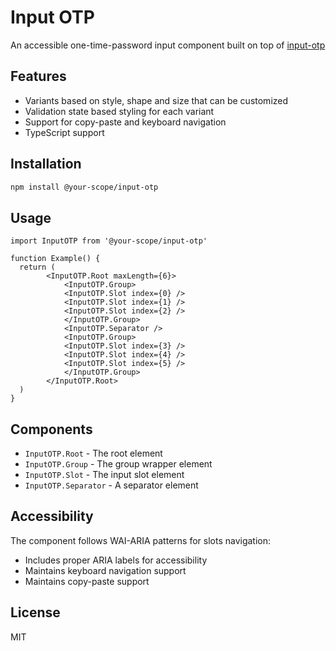 # Input OTP

An accessible one-time-password input component built on top of [input-otp](https://input-otp.rodz.dev/)

## Features

- Variants based on style, shape and size that can be customized
- Validation state based styling for each variant
- Support for copy-paste and keyboard navigation
- TypeScript support

## Installation

```bash
npm install @your-scope/input-otp
```

## Usage

```tsx
import InputOTP from '@your-scope/input-otp'

function Example() {
  return (
        <InputOTP.Root maxLength={6}>
            <InputOTP.Group>
            <InputOTP.Slot index={0} />
            <InputOTP.Slot index={1} />
            <InputOTP.Slot index={2} />
            </InputOTP.Group>
            <InputOTP.Separator />
            <InputOTP.Group>
            <InputOTP.Slot index={3} />
            <InputOTP.Slot index={4} />
            <InputOTP.Slot index={5} />
            </InputOTP.Group>
        </InputOTP.Root>
  )
}
```

## Components

- `InputOTP.Root` - The root element
- `InputOTP.Group` - The group wrapper element
- `InputOTP.Slot` - The input slot element
- `InputOTP.Separator` - A separator element

## Accessibility

The component follows WAI-ARIA patterns for slots navigation:
- Includes proper ARIA labels for accessibility
- Maintains keyboard navigation support
- Maintains copy-paste support

## License

MIT
